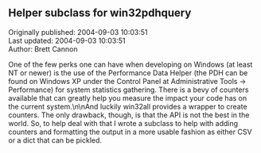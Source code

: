 ## Helper subclass for win32pdhquery  
Originally published: 2004-09-03 10:03:51  
Last updated: 2004-09-03 10:03:51  
Author: Brett Cannon  
  
One of the few perks one can have when developing on Windows (at least NT or newer) is the use of the Performance Data Helper (the PDH can be found on Windows XP under the Control Panel at Administrative Tools -> Performance) for system statistics gathering.  There is a bevy of counters available that can greatly help you measure the impact your code has on the current system.\n\nAnd luckily win32all provides a wrapper to create counters.  The only drawback, though, is that the API is not the best in the world.  So, to help deal with that I wrote a subclass to help with adding counters and formatting the output in a more usable fashion as either CSV or a dict that can be pickled.